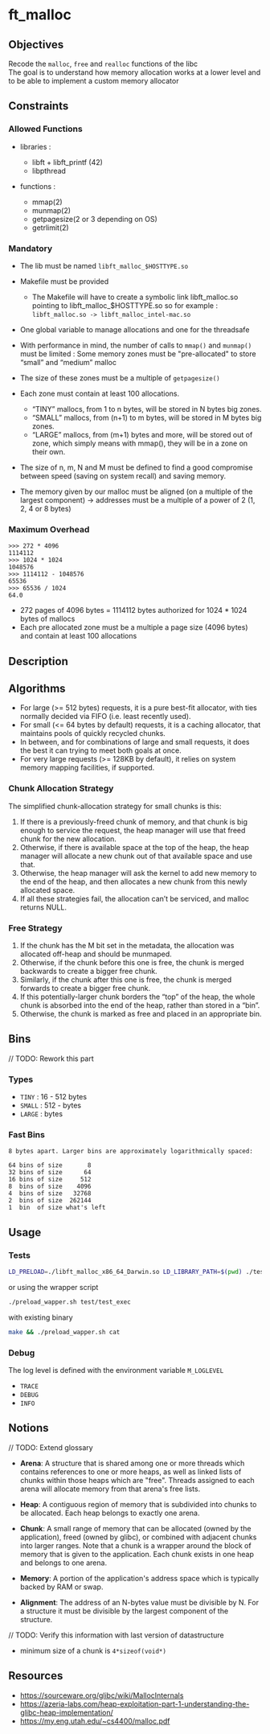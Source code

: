# ft_malloc


## Objectives

Recode the `malloc`, `free` and `realloc` functions of the libc   
The goal is to understand how memory allocation works at a lower level and to be able to implement a custom memory allocator  


## Constraints

### Allowed Functions

- libraries :
    - libft + libft_printf (42)
    - libpthread 

- functions :
    - mmap(2)
    - munmap(2)
    - getpagesize(2 or 3 depending on OS)
    - getrlimit(2)

### Mandatory

- The lib must be named `libft_malloc_$HOSTTYPE.so`
- Makefile must be provided
    - The Makefile will have to create a symbolic link libft_malloc.so pointing to libft_malloc_$HOSTTYPE.so so for example : `libft_malloc.so -> libft_malloc_intel-mac.so`
- One global variable to manage allocations and one for the threadsafe
- With performance in mind, the number of calls to `mmap()` and `munmap()` must be limited : Some memory zones must be "pre-allocated" to store “small” and “medium” malloc
- The size of these zones must be a multiple of `getpagesize()`
- Each zone must contain at least 100 allocations.
    - “TINY” mallocs, from 1 to n bytes, will be stored in N bytes big zones.
    - “SMALL” mallocs, from (n+1) to m bytes, will be stored in M bytes big zones.
    - “LARGE” mallocs, from (m+1) bytes and more, will be stored out of zone, which simply means with mmap(), they will be in a zone on their own.
- The size of n, m, N and M must be defined to find a good compromise between speed (saving on system recall) and saving memory.

- The memory given by our malloc must be aligned (on a multiple of the largest component) -> addresses must be a multiple of a power of 2 (1, 2, 4 or 8 bytes)

### Maximum Overhead

```
>>> 272 * 4096
1114112
>>> 1024 * 1024
1048576
>>> 1114112 - 1048576
65536
>>> 65536 / 1024
64.0
```

- 272 pages of 4096 bytes = 1114112 bytes authorized for 1024 * 1024 bytes of mallocs  
- Each pre allocated zone must be a multiple a page size (4096 bytes) and contain at least 100 allocations

## Description


## Algorithms

- For large (>= 512 bytes) requests, it is a pure best-fit allocator,
    with ties normally decided via FIFO (i.e. least recently used).
- For small (<= 64 bytes by default) requests, it is a caching
    allocator, that maintains pools of quickly recycled chunks.
- In between, and for combinations of large and small requests, it does
    the best it can trying to meet both goals at once.
- For very large requests (>= 128KB by default), it relies on system
    memory mapping facilities, if supported.


### Chunk Allocation Strategy

The simplified chunk-allocation strategy for small chunks is this:     

1) If there is a previously-freed chunk of memory, and that chunk is big enough to service the request, the heap manager will use that freed chunk for the new allocation.
2) Otherwise, if there is available space at the top of the heap, the heap manager will allocate a new chunk out of that available space and use that.
3) Otherwise, the heap manager will ask the kernel to add new memory to the end of the heap, and then allocates a new chunk from this newly allocated space.
4) If all these strategies fail, the allocation can’t be serviced, and malloc returns NULL.

### Free Strategy

1) If the chunk has the M bit set in the metadata, the allocation was allocated off-heap and should be munmaped.
2) Otherwise, if the chunk before this one is free, the chunk is merged backwards to create a bigger free chunk.
3) Similarly, if the chunk after this one is free, the chunk is merged forwards to create a bigger free chunk.
4) If this potentially-larger chunk borders the “top” of the heap, the whole chunk is absorbed into the end of the heap, rather than stored in a “bin”.
5) Otherwise, the chunk is marked as free and placed in an appropriate bin.


## Bins


// TODO: Rework this part

### Types

- `TINY` : 16 - 512 bytes
- `SMALL` : 512 -  bytes
- `LARGE` :   bytes

### Fast Bins

``` Bins for sizes < 512 bytes contain chunks of all the same size, spaced
8 bytes apart. Larger bins are approximately logarithmically spaced:

64 bins of size       8
32 bins of size      64
16 bins of size     512
8  bins of size    4096
4  bins of size   32768
2  bins of size  262144
1  bin  of size what's left
```


## Usage

### Tests
```bash
LD_PRELOAD=./libft_malloc_x86_64_Darwin.so LD_LIBRARY_PATH=$(pwd) ./test/test_exec
```

or using the wrapper script
```bash
./preload_wapper.sh test/test_exec
```

with existing binary
```bash
make && ./preload_wapper.sh cat
```

### Debug

The log level is defined with the environment variable `M_LOGLEVEL`
- `TRACE`
- `DEBUG`
- `INFO`

## Notions


// TODO: Extend glossary 
- **Arena**: A structure that is shared among one or more threads which contains references to one or more heaps, as well as linked lists of chunks within those heaps which are "free". Threads assigned to each arena will allocate memory from that arena's free lists.
- **Heap**: A contiguous region of memory that is subdivided into chunks to be allocated. Each heap belongs to exactly one arena.
- **Chunk**: A small range of memory that can be allocated (owned by the application), freed (owned by glibc), or combined with adjacent chunks into larger ranges. Note that a chunk is a wrapper around the block of memory that is given to the application. Each chunk exists in one heap and belongs to one arena.
- **Memory**: A portion of the application's address space which is typically backed by RAM or swap.

- **Alignment**: The address of an N-bytes value must be divisible by N. For a structure it must be divisible by the largest component of the structure.

// TODO: Verify this information with last version of datastructure
- minimum size of a chunk is `4*sizeof(void*)`

## Resources

- https://sourceware.org/glibc/wiki/MallocInternals
- https://azeria-labs.com/heap-exploitation-part-1-understanding-the-glibc-heap-implementation/
- https://my.eng.utah.edu/~cs4400/malloc.pdf


